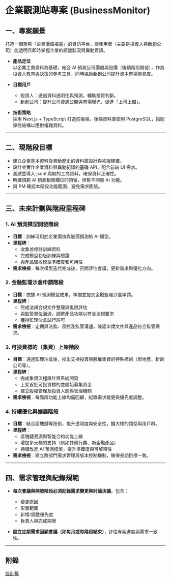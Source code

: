 # 企業觀測站專案 (BusinessMonitor)

## 一、專案願景

打造一個聚焦「企業價值揭露」的資訊平台，讓使用者（主要是投資人與新創公司）能透明且即時掌握企業的經營狀況與異動資訊。

- **產品定位**  
  以企業工商資料為基礎，結合 AI 預測公司價值與股價（後續階段開發），作為投資人教育與決策的參考工具，同時協助新創公司提升資本市場能見度。

- **目標用戶**  
  - 投資人：透過資料透明化與預測，輔助投資判斷。  
  - 新創公司：提升公司資訊公開與市場曝光，促進「上司上櫃」。

- **技術策略**  
  採用 Next.js + TypeScript 打造前後端，後端資料庫使用 PostgreSQL，搭配彈性結構以應對複雜資料。

---

## 二、現階段目標

- 建立企業基本資料及異動歷史的資料庫設計與初版建置。  
- 設計並實作企業資料與異動紀錄的基礎 API，配合前端 UI 需求。  
- 測試並導入 jsonl 爬取的工商資料，確保資料正確性。  
- 明確規劃 AI 預測相關欄位的預留，但暫不開發 AI 功能。  
- 與 PM 確認本階段功能範圍，避免需求膨脹。

---

## 三、未來計劃與階段里程碑

### 1. AI 預測模型開發階段  
- **目標**：訓練可用於企業價值與股價預測的 AI 模型。  
- **里程碑**：  
  - 收集並標註訓練資料  
  - 完成模型初版訓練與驗證  
  - 與產品驗收模型準確度和可用性  
- **需求檢視**：每次模型迭代完成後，召開評估會議，更新需求與優化方向。

### 2. 金融監理沙盒申請階段  
- **目標**：依據 AI 預測模型成果，準備並提交金融監理沙盒申請。  
- **里程碑**：  
  - 完成法規合規文件整理與風險評估  
  - 與監管單位溝通，調整產品功能以符合法規要求  
  - 獲得監理沙盒試行許可  
- **需求檢視**：定期與法務、風控及監管溝通，確認申請文件與產品符合監管需求。

### 3. 可投資標的（集資）上架階段  
- **目標**：通過監理沙盒後，推出支持投資與股權集資的特殊標的（房地產、新創公司等）。  
- **里程碑**：  
  - 完成集資流程設計與系統開發  
  - 上架首批可投資標的並開始募集資金  
  - 建立股權管理及投資人關係管理機制  
- **需求檢視**：每階段功能上線均需回顧，紀錄需求變更與優先度調整。

### 4. 持續優化與擴展階段  
- **目標**：結合區塊鏈等技術，提升透明度與安全性，擴大標的類型與用戶群。  
- **里程碑**：  
  - 區塊鏈溯源與智能合約功能上線  
  - 增加多元標的支持（例如其他行業、新金融產品）  
  - 持續改進 AI 預測模型，提升準確度與可解釋性  
- **需求檢視**：建立跨部門需求管理與版本控制機制，確保長期目標一致。

---

## 四、需求管理與紀錄規範

- **每次會議與開發階段必須記錄需求變更與討論決議**，包含：  
  - 變更原因  
  - 影響範圍  
  - 新增/調整優先度  
  - 負責人與完成期限  

- **設立定期需求回顧會議（如每月或每階段結束）**，評估專案進度與需求一致性。

---

## 附錄
[設計稿](https://www.figma.com/design/Fnur8pE3XDsIJHWUDwdYZe/CAFECA-Official-Web?node-id=1745-16849&m=dev)
